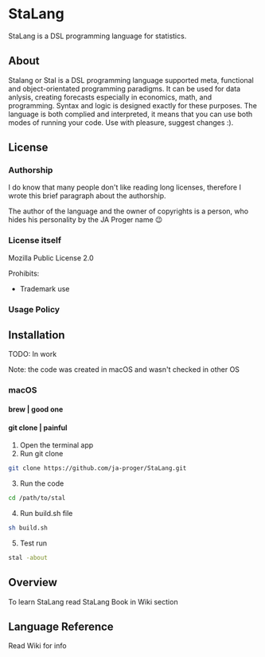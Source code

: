 # StaLang
StaLang is a DSL programming language for statistics. 

## About

Stalang or Stal is a DSL programming language supported meta, functional and object-orientated programming paradigms.
It can be used for data anlysis, creating forecasts especially in economics, math, and programming.
Syntax and logic is designed exactly for these purposes.
The language is both complied and interpreted, it means that you can use both modes of running your code.
Use with pleasure, suggest changes :).

## License

### Authorship
I do know that many people don't like reading long licenses, therefore I wrote this brief paragraph about the authorship.

The author of the language and the owner of copyrights is a person, who hides his personality by the JA Proger name 😉

### License itself
Mozilla Public License 2.0

Prohibits:
- Trademark use

### Usage Policy


## Installation
TODO: In work

Note: the code was created in macOS and wasn't checked in other OS

### macOS

#### brew | good one

#### git clone | painful

1. Open the terminal app
2. Run git clone
```bash
git clone https://github.com/ja-proger/StaLang.git
```
3. Run the code
```bash
cd /path/to/stal
```
4. Run build.sh file 
```bash
sh build.sh
```
5. Test run
```bash
stal -about
```

## Overview

To learn StaLang read StaLang Book in Wiki section

## Language Reference 
Read Wiki for info


